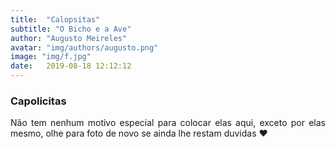 ```yaml
---
title:  "Calopsitas"
subtitle: "O Bicho e a Ave"
author: "Augusto Meireles"
avatar: "img/authors/augusto.png"
image: "img/f.jpg"
date:   2019-08-18 12:12:12
---
```


### Capolicitas


<p style="text-align: justify;">
Não tem nenhum motivo especial para colocar elas aqui, exceto por elas mesmo, olhe para foto de novo se ainda lhe restam duvidas ♥
  </p>
